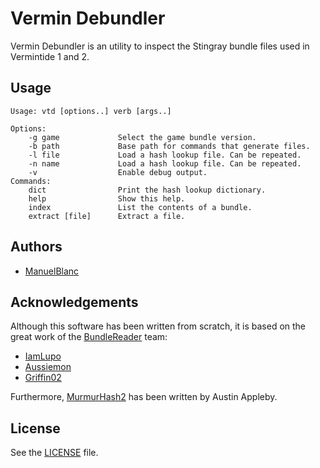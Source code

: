 # Vermin Debundler

Vermin Debundler is an utility to inspect the Stingray bundle files used in Vermintide 1 and 2.

## Usage

```
Usage: vtd [options..] verb [args..]

Options:
    -g game             Select the game bundle version.
    -b path             Base path for commands that generate files.
    -l file             Load a hash lookup file. Can be repeated.
    -n name             Load a hash lookup file. Can be repeated.
    -v                  Enable debug output.
Commands:
    dict                Print the hash lookup dictionary.
    help                Show this help.
    index               List the contents of a bundle.
    extract [file]      Extract a file.
```

## Authors

+ [ManuelBlanc](https://github.com/ManuelBlanc)


## Acknowledgements

Although this software has been written from scratch, it is based on the great work of the [BundleReader](https://github.com/griffin02/BundleReaderBetaRelease) team:

+ [IamLupo](https://github.com/IamLupo)
+ [Aussiemon](https://github.com/Aussiemon)
+ [Griffin02](https://github.com/griffin02)

Furthermore, [MurmurHash2](https://github.com/aappleby/smhasher/blob/master/src/MurmurHash2.cpp) has been written by Austin Appleby.


## License

See the [LICENSE](./LICENSE) file.
